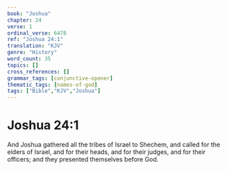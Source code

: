 ```yaml
---
book: "Joshua"
chapter: 24
verse: 1
ordinal_verse: 6478
ref: "Joshua 24:1"
translation: "KJV"
genre: "History"
word_count: 35
topics: []
cross_references: []
grammar_tags: [conjunctive-opener]
thematic_tags: [names-of-god]
tags: ["Bible","KJV","Joshua"]
---
```


# Joshua 24:1

And Joshua gathered all the tribes of Israel to Shechem, and called for the elders of Israel, and for their heads, and for their judges, and for their officers; and they presented themselves before God.
